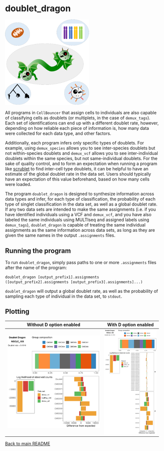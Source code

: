 # doublet_dragon

<p>
<img src="../img/doublet_dragon2.png" width=275 alt="doublet_dragon" />
</p>

All programs in `CellBouncer` that assign cells to individuals are also capable of classifying cells as doublets (or multiplets, in the case of `demux_tags`). Each set of identifications can end up with a different doublet rate, however, depending on how reliable each piece of information is, how many data were collected for each data type, and other factors. 

Additionally, each program infers only specific types of doublets. For example, using `demux_species` allows you to see inter-species doublets but not within-species doublets and `demux_vcf` allows you to see inter-individual doublets within the same species, but not same-individual doublets. For the sake of quality control, and to form an expectation when running a program like [scrublet](https://github.com/swolock/scrublet) to find inter-cell type doublets, it can be helpful to have an estimate of the global doublet rate in the data set. Users should typically have an expectation of this value beforehand, based on how many cells were loaded.

The program `doublet_dragon` is designed to synthesize information across data types and infer, for each type of classification, the probability of each type of singlet classification in the data set, as well as a global doublet rate. If any two data sets are intended to make the same assignments (i.e. if you have identified individuals using a VCF and `demux_vcf`, and you have also labeled the same individuals using MULTIseq and assigned labels using `demux_tags`), `doublet_dragon` is capable of treating the same individual assignments as the same information across data sets, as long as they are given the same names in the output `.assignments` files.

## Running the program
To run `doublet_dragon`, simply pass paths to one or more `.assignments` files after the name of the program:
```
doublet_dragon [output_prefix1].assignments ([output_prefix2].assignments [output_prefix3].assignments]...)
```

`doublet_dragon` will output a global doublet rate, as well as the probability of sampling each type of individual in the data set, to `stdout`.

## Plotting

Without D option enabled| With D option enabled |
:--------------------------:|:---------------------------------------:
![](../img/NSCLC_10X.dd.png)  |  ![](../img/NSCLC_10X.dd.doublet.png) |


[Back to main README](../README.md)
